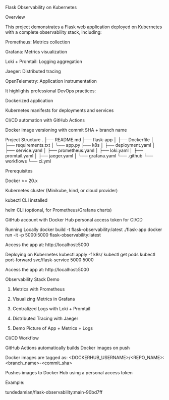 Flask Observability on Kubernetes








Overview

This project demonstrates a Flask web application deployed on Kubernetes with a complete observability stack, including:

Prometheus: Metrics collection

Grafana: Metrics visualization

Loki + Promtail: Logging aggregation

Jaeger: Distributed tracing

OpenTelemetry: Application instrumentation

It highlights professional DevOps practices:

Dockerized application

Kubernetes manifests for deployments and services

CI/CD automation with GitHub Actions

Docker image versioning with commit SHA + branch name

Project Structure
.
├── README.md
├── flask-app
│   ├── Dockerfile
│   ├── requirements.txt
│   └── app.py
├── k8s
│   ├── deployment.yaml
│   ├── service.yaml
│   ├── prometheus.yaml
│   ├── loki.yaml
│   ├── promtail.yaml
│   ├── jaeger.yaml
│   └── grafana.yaml
└── .github
    └── workflows
        └── ci.yml

Prerequisites

Docker >= 20.x

Kubernetes cluster (Minikube, kind, or cloud provider)

kubectl CLI installed

helm CLI (optional, for Prometheus/Grafana charts)

GitHub account with Docker Hub personal access token for CI/CD

Running Locally
docker build -t flask-observability:latest ./flask-app
docker run -it -p 5000:5000 flask-observability:latest


Access the app at: http://localhost:5000

Deploying on Kubernetes
kubectl apply -f k8s/
kubectl get pods
kubectl port-forward svc/flask-service 5000:5000


Access the app at: http://localhost:5000

Observability Stack Demo
1. Metrics with Prometheus

2. Visualizing Metrics in Grafana

3. Centralized Logs with Loki + Promtail

4. Distributed Tracing with Jaeger

5. Demo Picture of App + Metrics + Logs


CI/CD Workflow

GitHub Actions automatically builds Docker images on push

Docker images are tagged as: <DOCKERHUB_USERNAME>/<REPO_NAME>:<branch_name>-<commit_sha>

Pushes images to Docker Hub using a personal access token

Example:

tundedamian/flask-observability:main-90bd7ff

